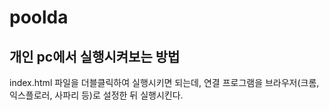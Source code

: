 # poolda

##  개인 pc에서 실행시켜보는 방법
index.html 파일을 더블클릭하여 실행시키면 되는데, 연결 프로그램을 브라우저(크롬, 익스플로러, 사파리 등)로 설정한 뒤 실행시킨다. 
